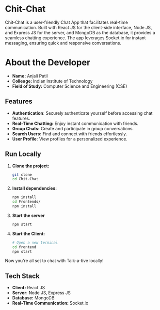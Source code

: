 # Chit-Chat 

Chit-Chat is a user-friendly Chat App that facilitates real-time communication. Built with React JS for the client-side interface, Node JS, and Express JS for the server, and MongoDB as the database, it provides a seamless chatting experience. The app leverages Socket.io for instant messaging, ensuring quick and responsive conversations.
# About the Developer

- **Name:** Anjali Patil
- **Colleage:** Indian Institute of Technology
- **Field of Study:** Computer Science and Engineering (CSE)
## Features
- **Authentication:** Securely authenticate yourself before accessing chat features.
- **Real-Time Chatting:** Enjoy instant communication with friends.
- **Group Chats:** Create and participate in group conversations.
- **Search Users:** Find and connect with friends effortlessly.
- **User Profile:** View profiles for a personalized experience.


## Run Locally

1. **Clone the project:**
   ```bash
   git clone 
   cd Chit-Chat
2. **Install dependencies:**
   ```bash
   npm install
   cd Frontends/
   npm install
3. **Start the server**
   ```bash
   npm start
4. **Start the Client:**
   ```bash
   # Open a new terminal
   cd frontend
   npm start


Now you're all set to chat with Talk-a-tive locally!

## Tech Stack

- **Client:** React JS
- **Server:** Node JS, Express JS
- **Database:** MongoDB
- **Real-Time Communication:** Socket.io




